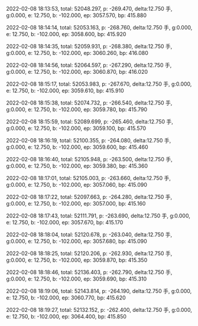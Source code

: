 2022-02-08 18:13:53, total: 52048.297, p: -269.470, delta:12.750 手, g:0.000, e: 12.750, b: -102.000, ep: 3057.570, bp: 415.880

2022-02-08 18:14:14, total: 52053.163, p: -268.760, delta:12.750 手, g:0.000, e: 12.750, b: -102.000, ep: 3058.600, bp: 415.920

2022-02-08 18:14:35, total: 52059.931, p: -268.380, delta:12.750 手, g:0.000, e: 12.750, b: -102.000, ep: 3060.260, bp: 416.080

2022-02-08 18:14:56, total: 52064.597, p: -267.290, delta:12.750 手, g:0.000, e: 12.750, b: -102.000, ep: 3060.870, bp: 416.020

2022-02-08 18:15:17, total: 52053.983, p: -267.670, delta:12.750 手, g:0.000, e: 12.750, b: -102.000, ep: 3059.610, bp: 415.910

2022-02-08 18:15:38, total: 52074.732, p: -266.540, delta:12.750 手, g:0.000, e: 12.750, b: -102.000, ep: 3059.780, bp: 415.790

2022-02-08 18:15:59, total: 52089.699, p: -265.460, delta:12.750 手, g:0.000, e: 12.750, b: -102.000, ep: 3059.100, bp: 415.570

2022-02-08 18:16:19, total: 52100.355, p: -264.080, delta:12.750 手, g:0.000, e: 12.750, b: -102.000, ep: 3059.600, bp: 415.460

2022-02-08 18:16:40, total: 52105.948, p: -263.500, delta:12.750 手, g:0.000, e: 12.750, b: -102.000, ep: 3059.380, bp: 415.360

2022-02-08 18:17:01, total: 52105.003, p: -263.660, delta:12.750 手, g:0.000, e: 12.750, b: -102.000, ep: 3057.060, bp: 415.090

2022-02-08 18:17:22, total: 52097.663, p: -264.280, delta:12.750 手, g:0.000, e: 12.750, b: -102.000, ep: 3057.000, bp: 415.160

2022-02-08 18:17:43, total: 52111.791, p: -263.690, delta:12.750 手, g:0.000, e: 12.750, b: -102.000, ep: 3057.670, bp: 415.170

2022-02-08 18:18:04, total: 52120.678, p: -263.040, delta:12.750 手, g:0.000, e: 12.750, b: -102.000, ep: 3057.680, bp: 415.090

2022-02-08 18:18:25, total: 52120.206, p: -262.930, delta:12.750 手, g:0.000, e: 12.750, b: -102.000, ep: 3059.870, bp: 415.350

2022-02-08 18:18:46, total: 52136.403, p: -262.790, delta:12.750 手, g:0.000, e: 12.750, b: -102.000, ep: 3059.690, bp: 415.310

2022-02-08 18:19:06, total: 52143.814, p: -264.190, delta:12.750 手, g:0.000, e: 12.750, b: -102.000, ep: 3060.770, bp: 415.620

2022-02-08 18:19:27, total: 52132.152, p: -262.400, delta:12.750 手, g:0.000, e: 12.750, b: -102.000, ep: 3064.400, bp: 415.850